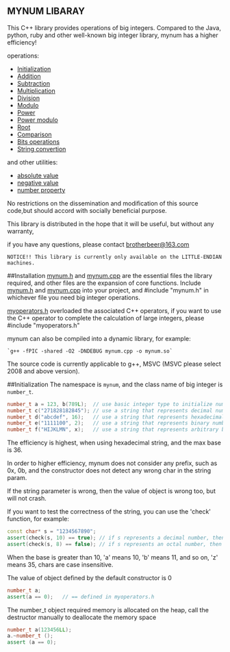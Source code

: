 MYNUM LIBARAY
-------------

This C++ library provides operations of big integers. Compared to the Java, python,
ruby and other well-known big integer library, mynum has a higher efficiency!

operations:

 * [Initialization](#initialization)
 * [Addition](#addition)
 * [Subtraction](#subtraction)
 * [Multiplication](#multiplication)
 * [Division](#division)
 * [Modulo](#modulo)
 * [Power](#power)
 * [Power modulo](#power-modulo)
 * [Root](#root)
 * [Comparison](#comparison)
 * [Bits operations](#bits-operations)
 * [String convertion](#string-convertion)

and other utilities:

 * [absolute value](#absolute-value)
 * [negative value](#negative-value)
 * [number property](#number-property)

No restrictions on the dissemination and modification of this source code,but should accord with socially beneficial purpose. 

This library is distributed in the hope that it will be useful, but without any warranty,

if you have any questions, please contact <brotherbeer@163.com>

`NOTICE!! This library is currently only available on the LITTLE-ENDIAN machines.`

##Installation
[mynum.h](https://github.com/brotherbeer/mynum/blob/master/mynum.h) and [mynum.cpp](https://github.com/brotherbeer/mynum/blob/master/mynum.cpp) are the essential files the library required, and other files are the expansion of core functions.
Include [mynum.h](https://github.com/brotherbeer/mynum/blob/master/mynum.h) and [mynum.cpp](https://github.com/brotherbeer/mynum/blob/master/mynum.cpp) into your project, and #include "mynum.h" in whichever file you need big integer operations.

[myoperators.h](https://github.com/brotherbeer/mynum/blob/master/operators.h) overloaded the associated C++ operators, if you want to use the C++ operator to complete the calculation of large integers, please #include "myoperators.h"

mynum can also be compiled into a dynamic library, for example:

    `g++ -fPIC -shared -O2 -DNDEBUG mynum.cpp -o mynum.so`

The source code is currently applicable to g++, MSVC (MSVC please select 2008 and above version).

##Initialization
The namespace is `mynum`, and the class name of big integer is `number_t`.
```C++
number_t a = 123, b(789L);  // use basic integer type to initialize number_t object
number_t c("271828182845"); // use a string that represents decimal number
number_t d("abcdef", 16);   // use a string that represents hexadecimal number
number_t e("1111100", 2);   // use a string that represents binary number
number_t f("HIJKLMN", x);   // use a string that represents arbitrary based number, x between [2, 36]
```
The efficiency is highest, when using hexadecimal string, and the max base is 36.

In order to higher efficiency, mynum does not consider any prefix, such as 0x, 0b, and the constructor does not detect any wrong char in the string param. 

If the string parameter is wrong, then the value of object is wrong too, but will not crash.

If you want to test the correctness of the string, you can use the 'check' function, for example:
```C++
const char* s = "1234567890";
assert(check(s, 10) == true); // if s represents a decimal number, then s is correct
assert(check(s, 8) == false); // if s represents an octal number, then s is wrong
```
When the base is greater than 10, 'a' means 10, 'b' means 11, and so on, 'z' means 35, chars are case insensitive.

The value of object defined by the default constructor is 0
```C++
number_t a;
assert(a == 0);   // == defined in myoperators.h
```

The number_t object required memory is allocated on the heap, call the destructor manually to deallocate the memory space
```C++
number_t a(123456LL);
a.~number_t ();
assert (a == 0);
```
